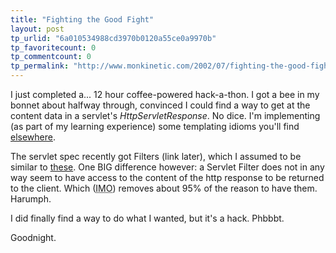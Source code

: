 ```yaml
---
title: "Fighting the Good Fight"
layout: post
tp_urlid: "6a010534988cd3970b0120a55ce0a9970b"
tp_favoritecount: 0
tp_commentcount: 0
tp_permalink: "http://www.monkinetic.com/2002/07/fighting-the-good-fight.html"
---
```

I just completed a... 12 hour coffee-powered hack-a-thon. I got a bee in my bonnet about halfway through, convinced I could find a way to get at the content data in a servlet&#39;s  <i>HttpServletResponse</i>. No dice. I&#39;m implementing (as part of my learning experience) some templating idioms you&#39;ll find <a href="http://frontier.userland.com/">elsewhere</a>.

The servlet spec recently got Filters (link later), which I assumed to be similar to <a href="http://frontier.userland.com/stories/storyReader$231#userwebserverpostfilters">these</a>. One BIG difference however: a Servlet Filter does not in any way seem to have access to the content of the http response to be returned to the client. Which (<acronym title="In My Opinion">IMO</acronym>) removes about 95% of the reason to have them. Harumph.

I did finally find a way to do what I wanted, but it&#39;s a hack. Phbbbt.

Goodnight.
